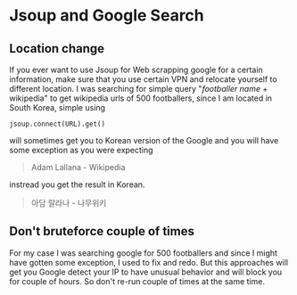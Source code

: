 # Jsoup and Google Search
## Location change
If you ever want to use Jsoup for Web scrapping google for a certain information, make sure that you use certain VPN
and relocate yourself to different location.
I was searching for simple query "*footballer name* + wikipedia" to get wikipedia urls of 500 footballers, since I am located
in South Korea, simple using
```
jsoup.connect(URL).get()
```
will sometimes get you to Korean version of the Google and you will have some exception as you were expecting 
> Adam Lallana - Wikipedia

instread you get the result in Korean. 
> 아담 랄라나 - 나무위키



## Don't bruteforce couple of times

For my case I was searching google for 500 footballers and since I might have gotten some exception, I used to fix and redo.
But this approaches will get you Google detect your IP to have unusual behavior and will block you for couple of hours.
So don't re-run couple of times at the same time.
